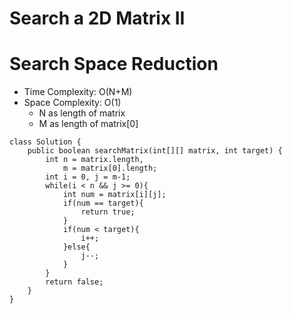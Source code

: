 # Search a 2D Matrix II

# Search Space Reduction

- Time Complexity: O(N+M)
- Space Complexity: O(1)
  - N as length of matrix
  - M as length of matrix[0]

```
class Solution {
    public boolean searchMatrix(int[][] matrix, int target) {
        int n = matrix.length,
            m = matrix[0].length;
        int i = 0, j = m-1;
        while(i < n && j >= 0){
            int num = matrix[i][j];
            if(num == target){
                return true;
            }
            if(num < target){
                i++;
            }else{
                j--;
            }
        }
        return false;
    }
}
```
